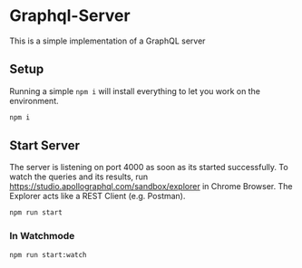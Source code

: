 # Graphql-Server
This is a simple implementation of a GraphQL server

## Setup

Running a simple `npm i` will install everything to let you work on the environment.

```bash
npm i
```
## Start Server
The server is listening on port 4000 as soon as its started successfully. 
To watch the queries and its results, run https://studio.apollographql.com/sandbox/explorer in Chrome Browser.
The Explorer acts like a REST Client (e.g. Postman). 

```bash
npm run start
```

### In Watchmode
```bash
npm run start:watch
```
